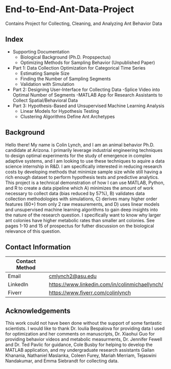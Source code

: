 # End-to-End-Ant-Data-Project
Contains Project for Collecting, Cleaning, and Analyzing Ant Behavior Data

## Index

* Supporting Documentation
  - Biological Background (Ph.D. Propspectus) 
  - Optimizing Methods for Sampling Behavior (Unpublished Paper)
* Part 1: Data Collection Optimization for Categorical Time Series 
  - Estimating Sample Size 
  - Finding the Number of Sampling Segments
  - Validation with Simulation 
* Part 2: Designing User-Interface for Collecting Data
  -Splice Video into Optimal Number of Segments
  -MATLAB App for Research Assistants to Collect Spatial/Behavioral Data
* Part 3: Hypothesis-Based and Unsupervised Machine Learning Analysis
  - Linear Models for Hypothesis Testing
  - Clustering Algorithms Define Ant Archetypes 

## Background

Hello there! My name is Colin Lynch, and I am an animal behavior Ph.D. candidate at Arizona. I primarily leverage industrial engineering techniques to design optimal experiments for the study of emergence in complex adaptive systems, and I am looking to use these techniques to aquire a data science internship in R&D. I am specifically interested in reducing research costs by developing methods that minimize sample size while still having a rich enough dataset to perform hypothesis tests and predictive analytics. This project is a technical demonstration of how I can use MATLAB, Python, and R to create a data pipeline which A) minimizes the amount of work necessary to collect data (bias reduced by 57%), B) validates data collection methodologies with simulations, C) derives many higher order features (60+) from only 2 raw measurements, and D) uses linear models and unsupervised machine learning algorithms to gain deep insights into the nature of the research question. I specifically want to know why larger ant colonies have higher metabolic rates than smaller ant colonies. See pages 1-10 and 15 of prospectus for futher discussion on the biological relevance of this question.   

## Contact Information

| Contact Method |  |
| --- | --- |
| Email | cmlynch2@asu.edu |
| LinkedIn | https://www.linkedin.com/in/colinmichaellynch/ |
| Fiverr | https://www.fiverr.com/colinlynch |

## Acknowledgements

This work could not have been done without the support of some fantastic scientists. I would like to thank Dr. Ioulia Bespalova for providing data I used for optimization and her comments on manuscripts, Dr. Xiaohui Guo for providing behavior videos and metabolic measurments, Dr. Jennifer Fewell and Dr. Ted Pavlic for guidance, Cole Busby for helping to develop the MATLAB application, and my undergraduate research assistants Gailan Khanania, Nathaniel Maslanka, Coleen Furey, Mariah Merriam, Tejaswini Nandakumar, and Emma Siebrandt for collecting data. 

